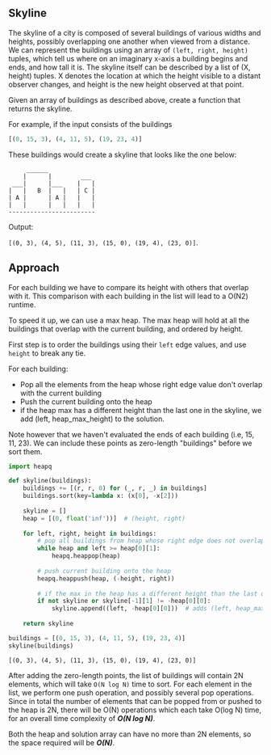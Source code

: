 ## Skyline

The skyline of a city is composed of several buildings of various widths and heights, possibly overlapping one another when viewed from a distance. We can represent the buildings using an array of `(left, right, height)` tuples, which tell us where on an imaginary x-axis a building begins and ends, and how tall it is. The skyline itself can be described by a list of (X, height) tuples. X denotes the location at which the height visible to a distant observer changes, and height is the new height observed at that point.

Given an array of buildings as described above, create a function that returns the skyline.

For example, if the input consists of the buildings 

```python
[(0, 15, 3), (4, 11, 5), (19, 23, 4)]
```

These buildings would create a skyline that looks like the one below:

```
     ______  
    |      |        ___
 ___|      |___    |   | 
|   |   B  |   |   | C |
| A |      | A |   |   |
|   |      |   |   |   |
------------------------

```

Output:

`[(0, 3), (4, 5), (11, 3), (15, 0), (19, 4), (23, 0)]`.

## Approach
For each building we have to compare its height with others that overlap with it. This comparison with each building in the list will lead to a O(N2) runtime. 

To speed it up, we can use a max heap. The max heap will hold at all the buildings that overlap with the current building, and ordered by height.

First step is to order the buildings using their `left` edge values, and use `height` to break any tie. 

For each building:
- Pop all the elements from the heap whose right edge value don't overlap with the current building 
- Push the current building onto the heap
- if the heap max has a different height than the last one in the skyline, we add (left, heap_max_height) to the solution.

Note however that we haven't evaluated the ends of each building (i.e, 15, 11, 23). We can include these points as zero-length "buildings" before we sort them.



```python
import heapq

def skyline(buildings):
    buildings += [(r, r, 0) for (_, r, _) in buildings]
    buildings.sort(key=lambda x: (x[0], -x[2]))
    
    skyline = []
    heap = [(0, float('inf'))]  # (height, right)
    
    for left, right, height in buildings:
        # pop all buildings from heap whose right edge does not overlap with the current building's left edge
        while heap and left >= heap[0][1]:
            heapq.heappop(heap)
        
        # push current building onto the heap
        heapq.heappush(heap, (-height, right))
        
        # if the max in the heap has a different height than the last one in the skyline
        if not skyline or skyline[-1][1] != -heap[0][0]:
            skyline.append((left, -heap[0][0]))  # adds (left, heap_max_height)
            
    return skyline
```


```python
buildings = [(0, 15, 3), (4, 11, 5), (19, 23, 4)]
skyline(buildings)
```




    [(0, 3), (4, 5), (11, 3), (15, 0), (19, 4), (23, 0)]



After adding the zero-length points, the list of buildings will contain 2N elements, which will take `O(N log N)` time to sort. For each element in the list, we perform one push operation, and possibly several pop operations. Since in total the number of elements that can be popped from or pushed to the heap is 2N, there will be O(N) operations which each take O(log N) time, for an overall time complexity of ***O(N log N)***.

Both the heap and solution array can have no more than 2N elements, so the space required will be ***O(N)***.


```python

```
